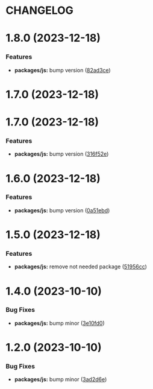 # CHANGELOG

# 1.8.0 (2023-12-18)


### Features

* **packages/js:** bump version ([82ad3ce](https://github.mpi-internal.com/scmspain/frontend-all--pet-project-ts/commit/82ad3ce16018aafb76ca053846cead05e3870c52))



# 1.7.0 (2023-12-18)



# 1.7.0 (2023-12-18)


### Features

* **packages/js:** bump version ([316f52e](https://github.mpi-internal.com/scmspain/frontend-all--pet-project-ts/commit/316f52e8d7760e31dba93e057cb11a338db71f2c))



# 1.6.0 (2023-12-18)


### Features

* **packages/js:** bump version ([0a51ebd](https://github.mpi-internal.com/scmspain/frontend-all--pet-project-ts/commit/0a51ebd7b2d12fd6149c4c9571c9fd8e8dcf4e69))



# 1.5.0 (2023-12-18)


### Features

* **packages/js:** remove not needed package ([51956cc](https://github.mpi-internal.com/scmspain/frontend-all--pet-project-ts/commit/51956cc7f64bf6e337cb30508820a9c7f852dd3a))



# 1.4.0 (2023-10-10)


### Bug Fixes

* **packages/js:** bump minor ([3e10fd0](https://github.mpi-internal.com/scmspain/frontend-all--pet-project-ts/commit/3e10fd05e2d2795cc32929f53e8f802424221c53))



# 1.2.0 (2023-10-10)


### Bug Fixes

* **packages/js:** bump minor ([3ad2d6e](https://github.mpi-internal.com/scmspain/frontend-all--pet-project-ts/commit/3ad2d6e201103721e7ed50674307a2d28c5e889b))



